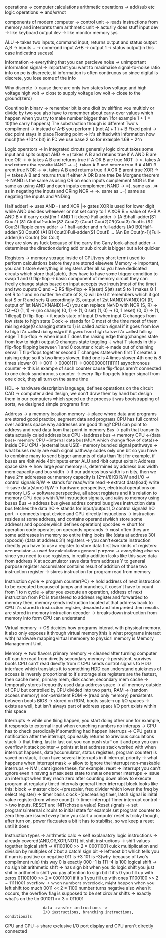 operations -> computer calculations
              arithmetic operations -> add/sub etc
              logic operations -> and/or/not

components of modern computer -> control unit -> reads instructions from memory and interprets them
                                 arithmetic unit -> actually does stuff
                                 input dev -> like keyboard
                                 output dev -> like monitor
                                 memory sys

ALU -> takes two inputs, command input, returns output and status output
       A,B -> inputs
       + -> command input
       A+B -> output
       1 -> status output(in this case indicating sucess)

Information -> everything that you can percieve
               noise -> unimportant information
               signal -> important
               you want to maximalise signal-to-noise ratio
               info on pc is discreete, irl information is often continuous
               so since digital is discrete, you lose some of the info

Why discrete -> cause there are only two states
                low voltage and high voltage
                high volt -> close to supply voltage
                low volt -> close to the ground(zero)

Counting in binary -> remember bit is one digit
                      by shifting you multiply or divide by two
                      you also have to remember about carry-over values which happen when you try to make number bigger than 1
                      for example 1 + 1 = 10(the carry happens)
                      The substraction though is different
                      Two's compliment -> instead of A-B you perform ( (not A) + 1 ) + B
                      Fixed point -> dec point stays in place
                      Floating point -> it's shifted with information how much(the *10^x bit)
                                        in PC we use base 2 so for example 1.69 * 2^n

Logic operators -> in integrated circuts
                   generally logic circut takes some input and spits output
                   AND -> =) takes A B and returns true if A AND B are true
                   OR -> => takes A B and returns true if A OR B are true
                   NOT -> >. takes A and returns the oposite
                   NAND -> =). takes A B and returns true if A AND B arent true
                   NOR -> =>. takes A B and returns true if A OR B arent true
                   XOR -> |=> takes A B and returns true if either A OR B are true
                   De Morgans theorem -> NAND is the same as using OR on each inputs complement
                                         NOR is the same as using AND and each inputs complement
                                         NAND -> =). same as ..=> as in negating the inputs and ORing
                                         NOR -> =>. same as ..=) same as negating the inputs and ANDing

Half adder! -> uses AND =) and XOR |=> gates
               XOR is used for lower digit
               while AND decides whenever or not set carry to 1
               A XOR B = value of A+B
               A AND B = if carry exist(for 1 AND 1 it does)
               Full adder -> (A B)half-adder(S1 Cout1) 
                             (S1 Cin)half-adder(S2 Cout2)
                             (Cout1 Cout2)OR(Cout3)
                             final is (S2 Cout3)
               Ripple carry adder -> 1 half-adder and n full-adders
                                     (A0 B0)Half-adder(S0 Cout0)
                                     (A1 B1 Cout0)Full-adder(S1 Cout1)
                                     ...
                                     (An Bn Cout(n-1))Full-adder(Sn Coutn)
                                     (Sn Cout)                                     
                                     they are slow as fuck because of the carry tho
               Carry look-ahead adder -> determines the direction during add or sub
                                         circuit is bigger but a lot quicker

Registers -> memory storage inside of CPU(very short term)
             used to perform calculations before they are stored elsewere
Memory -> important, you can't store everything in registers after all
          so you have dedicated circuts which store that(latch),
          they have to have some trigger condition to swap 1 and 0
          flip-flop -> basic component of memory circuit
                       they can freeily change states based on input
                       accepts two inputs(most of the time) and two ouputs Q and ~Q
                       RS flip-flop -> R(eset) S(et)
                                       set S to 1 makes Q 1
                                       set R to 1 and no matter the state of S, Q will be 0
                                       it remembers which it got last S or R and sets Q accordingly
                                       (S, output of 2st NAND)(NAND)(Q)
                                       (R, output of 1st NAND)(NAND)(~Q)
                                       you can replace NAND with NOR
                                       (S, R) -> (Q ~Q)
                                       (1, 1) -> (no change) (0, 1) -> (1, 0 set) (1, 0) -> (0, 1 reset) (0, 0) -> (1, 1 illegal)
                       D flip-flop -> it reads state of input D when input C changes from low state to high state
                                      Clock -> stands for C most of the time
                                               most of them raising edge(0 changing state to 1) is called action signal
                                               if it goes from low to high it's called rising edge
                                               if it goes from high to low it's called falling edge
                       T flip-flop -> when input T does the raising edge thing(changes state from low to high)
                                      output Q changes state
                                      toggling -> what T stands in this flip-flop
                                                  flipping between 1 and 0
                                      counter circuit -> made out of chaining serval T flip-flops together
                                                         second T changes state when first T creates a raising edge
                                                         so it's two times slower, third one is 4 times slower 4th one is 8 times slower
                                                         01 -> 0011 -> 00001111 -> 0000000011111111
                                                         asynchronous counter -> this is example of such counter cause flip-flops aren't connected to one clock
                                                         synchronous counter -> every flip-flop gets trigger signal from one clock, they all turn on the same time

HDL -> hardware description language, defines operations on the circuit
CAD -> computer aided design, we don't draw them by hand but design them in our computers which speed up the process
       it was bootstrapping of sorts, we designed simple programs first

Address -> a memory location
           memory -> place where data and programs are stored
                     good practice, segment data and programs
                     CPU has full control over address space
           why addresses are good thing? CPU can point to address and read data from that point in memory
Bus -> path that transmits data
       actually caled address bus
       CPU -(address bus)-> memory
       CPU <-(data bus)- memory
       CPU -(internal data bus(MUX which change flow of data))-> inside CPU
       CPU -(external bus USB)- memory
       bundled signal pathways -> what buses really are
                                  each signal pathway codes only one bit
                                  so you have to combine many to send bigger amounts of data than 1bit
                                  for example, if buses are 4bit wide
                                  4bit inputs enter ALU and 4bit output exits it
       Address space size -> how large your memory is, determined by address bus width
                             mem capacity and bus width -> if our address bus width is n bits,
                                                           then we have 2^n addresses
                                                           our memory capacity is (2^n)/8 KB
R/W and I/O -> control signals
               R/W -> stands for read/write
                      read -> extract data(load)
                      write -> save data(store)
                      R/W -> hardware perspective, electrical operations on memory
                      L/S -> software perspective, all about registers and it's relation to memory
                      CPU deals with R/W instruction signals, and talks to memory using buses
                      Bus -> address bus gives addres
                             control bus gives instruction
                             data bus fetches the data
               I/O -> stands for input/output
                      I/O control signals!
                      I/O port -> connects input device and CPU directly
Instructions -> instruction resides at some address, and contains operands(which store some address) and opcode(which defines operation)
                opcodes -> short for operation code
                           operates on operands
                           operands -> most often they are some addresses in memory
                so entire thing looks like
                (data at address 30) (opcode) (data at address 31)
                registers -> you can't execute instruction directly
                             you have to use a register to store data first
                             two kinds of registers: accumulator -> used for calculations
                                                     general purpose -> everything else
                so since you need to use registers, in reality addition looks like this
                save data from address X at accumulator
                save data from addrtess Y to general purpose register
                accumulator contains result of addition of those two
                instruction register -> stores instruction for program read from memory

Instruction cycle -> program counter(PC) -> hold address of next instruction to be executed
                                            because of jumps and branches, it doesn't have to count from 1 to n
                     cycle -> after you execute an operation, address of next instruction from PC
                              is transfered to address register and forwarded to memory
                              then, memory sends instruction located at that address back to CPU
                              it's stored in instruction register, decoded and interpreted
                              then results are stored in memory
                     instruction decoder -> breaks down instruction from memory into form CPU can understand

Virtual memory -> OS decides how programs interact with physical memory.
                  it also only exposes it through virtual memory(this is what programs interact with)
                  hardware mapping virtual memoery to physical memory is Memory Management Unit

Memory -> two flavors
          primary memory -> cleaned after turning computer off
                            can be read from directly
          secondary memory -> persistent, survives boots
                              CPU can't read directly from it
                              CPU sends control signals to HDD interface
                              which translates it to something HDD can understand
          quickness of access is inversly proportional to it's storage size
          registers are the fastest, then cache mem, primary mem, disk cache, secondary mem
          cache -> temporaily stores frequently used data
          address space -> all memory outside of CPU
                           but controlled by CPU
                           divided into two parts, RAM -> (random access memory)
                                                          non-persistent
                                                   ROM -> (read only memory)
                                                          persistents between boots
                                                          BIOS -> stored on ROM, boots system up
                                                   I/O spaces -> exists as well, but isn't always part of address space
                                                                 I/O port exists within this space

Interrupts -> while one thing happen, you start doing other one
              for example, it responds to external input when crunching numbers
              no interups -> CPU has to check perodically if something had happen
              interrups -> CPU gets a notification
              after the interrupt, cpu easily returns to previous calculations
              stack -> that thing, last in last out
                       you can push stuff on it and pop
                       you can overflow it
                       stack pointer -> points at last address stack worked with
              when interrupt happens, data(accumulator, status registers, program counter)
              is saved on stack, it can have several interrupts in it
              interrupt priority -> what happens when
                                    interrupt mask -> allow to ignore the interrupt
                                                      non-maskable interrups -> NMI, cant ignore these, for example:
                                                      reset -> interrupt you can't ignore
                                                               even if having a mask
                                                               sets state to initial one
              timer interrups -> issue an interrupt when they reach zero after counting down
                                 allow to execute program at regularly timed intervals
                                 general timer interrupt block looks like this:
                                 block -> master clock -(prescaler, freq divider which lower the freq by select register)
                                       -> timer basis clock -(decreasing timer, latch signal is inital value register(from where count))
                                       -> timer interrupt
                                 Timer interrupt control -> two inputs. RESET and INIT(chose a value)
              Reset signals -> set programs/internal circuits to initial state
                               for example set program counter to zero
                               they are issued every time you start a computer
                               reset is tricky though, after turn on, power fluctuates a bit
                               it has to stabilise, so we keep a reset until it does

Instruction types -> arithmetic calc -> self explanatory
                     logic instructions -> already covered(AND,OR,XOR,NOT)
                     bit shift instructions -> shift values together
                                               logical shift -> 01100100 >> 2 = 00011001
                                                                quick multiplication and division by multiples of 2
                                               but a catch!
                                               sign bit -> leftmost bit which tells you if num is positive or negative
                                                           011 is +3
                                                           101 is -3(why, because of two's compliment rule)
                                                           this way 0 is exactly 000
                                                                   -1 is         111
                                                                   -4 is         100
                                               logical shift -> no sign bit
                                               arithmetic shift -> has sign bit
                                                                   when you do logic shift you just shit
                                                                   in arithmetic shift you pay attention to sign bit
                                                                   if it's 0 you fill up with zeros 01100100 >> 2 = 00011001
                                                                   if it's 1 you fill up with ones  11100100 >> 2 = 11111001
                                               overflow -> when numbers overclock, might happen when you left shift too much
                                                           0011 << 2 = 1100
                                                           number turns negative
                                                           also when it occurs, the overflow flag is supposed to be set
                                               circular shifts -> exactly what's on the tin
                                                                  001011 >> 3 = 011001

                     data transfer instructions ->
                     I/O instructions, branching instructions, conditionals
                                                                                          

GPU and CPU -> share exclusive I/O port
               display and CPU aren't directly connected
